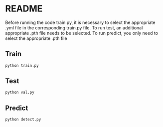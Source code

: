 # README

Before running the code train.py, it is necessary to select the appropriate .yml file in the corresponding train.py file. To run test, an additional appropriate .pth file needs to be selected. To run predict, you only need to select the appropriate .pth file


## Train  
```python
python train.py
```


## Test
```python
python val.py
```


## Predict
```python
python detect.py
```


